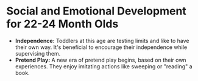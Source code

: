 
# Social and Emotional Development for 22-24 Month Olds

*   **Independence:** Toddlers at this age are testing limits and like to have their own way. It's beneficial to encourage their independence while supervising them.
*   **Pretend Play:** A new era of pretend play begins, based on their own experiences. They enjoy imitating actions like sweeping or "reading" a book.
